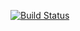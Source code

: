 [![Build Status](https://travis-ci.org/Aduersarius/lab06.svg?branch=master)](https://travis-ci.org/Aduersarius/lab06)
